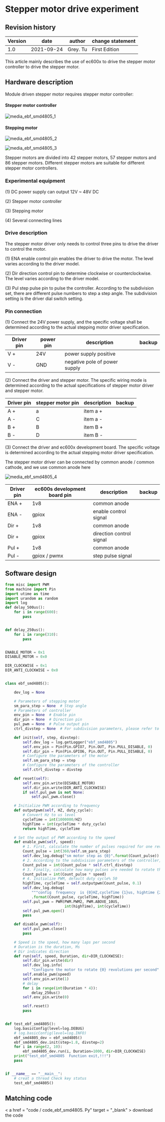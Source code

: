 # Stepper motor drive experiment

## Revision history

|Version | date | author | change statement|
| ---- | ---------- | ------- | -------- |
|1.0 | 2021-09-24 | Grey. Tu | First Edition|

This article mainly describes the use of ec600x to drive the stepper motor controller to drive the stepper motor.



## Hardware description

Module driven stepper motor requires stepper motor controller:

#### Stepper motor controller

![media_ebf_smd4805_1](media/media_ebf_smd4805_1.jpg)

#### Stepping motor

![media_ebf_smd4805_2](media/media_ebf_smd4805_2.png)

![media_ebf_smd4805_3](media/media_ebf_smd4805_3.jpg)

Stepper motors are divided into 42 stepper motors, 57 stepper motors and 86 stepper motors. Different stepper motors are suitable for different stepper motor controllers.

### Experimental equipment

(1) DC power supply can output 12V ~ 48V DC

(2) Stepper motor controller

(3) Stepping motor

(4) Several connecting lines

### Drive description

The stepper motor driver only needs to control three pins to drive the driver to control the motor.

(1) ENA enable control pin enables the driver to drive the motor. The level varies according to the driver model.

(2) Dir direction control pin to determine clockwise or counterclockwise. The level varies according to the driver model.

(3) Pul step pulse pin to pulse the controller. According to the subdivision set, there are different pulse numbers to step a step angle. The subdivision setting is the driver dial switch setting.

### Pin connection

(1) Connect the 24V power supply, and the specific voltage shall be determined according to the actual stepping motor driver specification.

|Driver pin | power pin | description | backup|
| ---------- | -------- | -------- | ---- |
|V + | 24V | power supply positive ||
|V - | GND | negative pole of power supply ||

(2) Connect the driver and stepper motor. The specific wiring mode is determined according to the actual specifications of stepper motor driver and stepper motor.

|Driver pin | stepper motor pin | description | backup|
| ---------- | ------------ | ---- | ---- |
|A + | a | item a + ||
|A - | C | item a - ||
|B + | B | item B + ||
|B - | D | item B - ||

(3) Connect the driver and ec600x development board. The specific voltage is determined according to the actual stepping motor driver specification.

The stepper motor driver can be connected by common anode / common cathode, and we use common anode here

![media_ebf_smd4805_4](media/media_ebf_smd4805_4.png)

|Driver pin | ec600s development board pin | description | backup|
| ---------- | ----------------- | ------------ | ---- |
|ENA + | 1v8 | common anode ||
|ENA - | gpiox | enable control signal ||
|Dir + | 1v8 | common anode ||
|Dir + | gpiox | direction control signal ||
|Pul + | 1v8 | common anode ||
|Pul - | gpiox / pwmx | step pulse signal ||



## Software design

```python
from misc import PWM
from machine import Pin
import utime as time
import urandom as random
import log
def delay_500us():
    for i in range(600):
        pass


def delay_250us():
    for i in range(310):
        pass


ENABLE_MOTOR = 0x1
DISABLE_MOTOR = 0x0

DIR_CLOCKWISE = 0x1
DIR_ANTI_CLOCKWISE = 0x0


class ebf_smd4805():

    dev_log = None

    # Parameters of stepping motor
    sm_para_step = None  # Step angle
    # Parameters of controller
    env_pin = None  # Enable pin
    dir_pin = None  # Direction pin
    pul_pwm = None  # Pulse output pin
    ctrl_divstep = None  # For subdivision parameters, please refer to the controller manual

    def init(self, step, divstep):
        self.dev_log = log.getLogger("ebf_smd4805")
        self.env_pin = Pin(Pin.GPIO7, Pin.OUT, Pin.PULL_DISABLE, 0)
        self.dir_pin = Pin(Pin.GPIO6, Pin.OUT, Pin.PULL_DISABLE, 0)
        # Configure the parameters of the motor
        self.sm_para_step = step
        # Configure the parameters of the controller
        self.ctrl_divstep = divstep

    def reset(self):
        self.env_pin.write(DISABLE_MOTOR)
        self.dir_pin.write(DIR_ANTI_CLOCKWISE)
        if self.pul_pwm is not None:
            self.pul_pwm.close()

    # Initialize PWM according to frequency
    def outputpwm(self, HZ, duty_cycle):
        # Convert Hz to us level
        cycleTime = int(1000000/HZ)
        highTime = int(cycleTime * duty_cycle)
        return highTime, cycleTime

    # Set the output of PWM according to the speed
    def enable_pwm(self, speed):
        # 1. First, calculate the number of pulses required for one revolution according to the stepping angle of the stepping
        Count_pulse = int(360/self.sm_para_step)
        self.dev_log.debug("sm motor step as {0}".format(Count_pulse))
        # 2. According to the subdivision parameters of the controller, calculate the number of pulses required for the controller to control the stepper motor to rotate for one turn
        Count_pulse = int(Count_pulse * self.ctrl_divstep)
        # 3. Finally, calculate how many pulses are needed to rotate the speed cycle in one second, in other words, the frequency
        Count_pulse = int(Count_pulse * speed)
        # 4. Initialize PWM, default duty cycle% 50
        highTime, cycleTime = self.outputpwm(Count_pulse, 0.1)
        self.dev_log.debug(
            """config  frequency  is {0}HZ,cycleTime {1}us, hightime {2}us"""
            .format(Count_pulse, cycleTime, highTime))
        self.pul_pwm = PWM(PWM.PWM2, PWM.ABOVE_10US,
                           int(highTime), int(cycleTime))
        self.pul_pwm.open()
        pass

    def disable_pwm(self):
        self.pul_pwm.close()
        pass

    # Speed is the speed, how many laps per second
    # Duration is the duration, Ms
    # Dir indicates direction
    def run(self, speed, Duration, dir=DIR_CLOCKWISE):
        self.dir_pin.write(dir)
        self.dev_log.info(
            "Configure the motor to rotate {0} revolutions per second".format(speed))
        self.enable_pwm(speed)
        self.env_pin.write(1)
        # delay
        for i in range(int(Duration * 4)):
            delay_250us()
        self.env_pin.write(0)

        self.reset()
        pass


def test_ebf_smd4805():
    log.basicConfig(level=log.DEBUG)
    # log.basicConfig(level=log.INFO)
    ebf_smd4805_dev = ebf_smd4805()
    ebf_smd4805_dev.init(step=1.8, divstep=2)
    for i in range(2, 10):
        ebf_smd4805_dev.run(i, Duration=1000, dir=DIR_CLOCKWISE)
    print("test_ebf_smd4805  Function exit,!!!")
    pass


if __name__ == "__main__":
    # creat a thread Check key status
    test_ebf_smd4805()
```



## Matching code

<!-- *  [download code](code/code_ebf_smd4805.py) -->
 < a href = "code / code_ebf_smd4805. Py" target = "_blank" > download the code</a>
